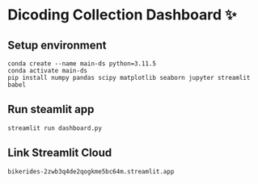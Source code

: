 # Dicoding Collection Dashboard ✨

## Setup environment

```
conda create --name main-ds python=3.11.5
conda activate main-ds
pip install numpy pandas scipy matplotlib seaborn jupyter streamlit babel
```

## Run steamlit app

```
streamlit run dashboard.py
```

## Link Streamlit Cloud

```
bikerides-2zwb3q4de2qogkme5bc64m.streamlit.app
```
